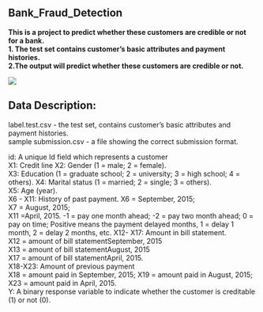 ## Bank_Fraud_Detection
**This is a project to predict whether these customers are credible or not for a bank.**  
**1. The test set contains customer’s basic attributes and payment histories.  
2.The output will predict whether these customers are credible or not.**  

![](images/Bank-fraud.png)

## Data Description:  
label.test.csv - the test set, contains customer’s basic attributes and payment histories.  
sample submission.csv - a file showing the correct submission format. 

id: A unique Id field which represents a customer  
X1: Credit line
X2: Gender (1 = male; 2 = female).  
X3: Education (1 = graduate school; 2 = university; 3 = high school; 4 = others). 
X4: Marital status (1 = married; 2 = single; 3 = others).  
X5: Age (year).  
X6 - X11: History of past payment. 
X6 = September, 2015;  
X7 = August, 2015;  
X11 =April, 2015. -1 = pay one month ahead; -2 = pay two month ahead; 0 = pay on time; Positive means the payment delayed months, 1 = delay 1 month, 2 = delay 2 months, etc.
X12- X17: Amount in bill statement.  
X12 = amount of bill statementSeptember, 2015  
X13 = amount of bill statementAugust, 2015  
X17 = amount of bill statementApril, 2015.   
X18-X23: Amount of previous payment  
X18 = amount paid in September, 2015;
X19 = amount paid in August, 2015; 
X23 = amount paid in April, 2015.  
Y: A binary response variable to indicate whether the customer is creditable (1) or not (0).  
